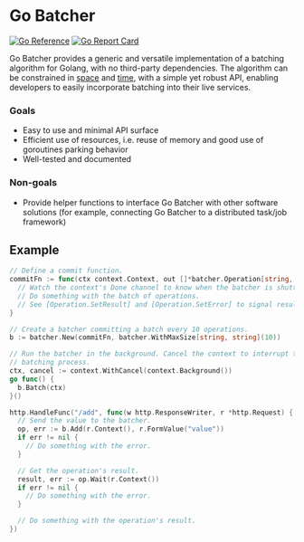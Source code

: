 # Go Batcher

[![Go Reference](https://pkg.go.dev/badge/go.vallahaye.net/batcher.svg)](https://pkg.go.dev/go.vallahaye.net/batcher)
[![Go Report Card](https://goreportcard.com/badge/go.vallahaye.net/batcher)](https://goreportcard.com/report/go.vallahaye.net/batcher)

Go Batcher provides a generic and versatile implementation of a batching algorithm for Golang, with no third-party dependencies. The algorithm can be constrained in [space](https://pkg.go.dev/go.vallahaye.net/batcher#WithMaxSize) and [time](https://pkg.go.dev/go.vallahaye.net/batcher#WithTimeout), with a simple yet robust API, enabling developers to easily incorporate batching into their live services.

### Goals

- Easy to use and minimal API surface
- Efficient use of resources, i.e. reuse of memory and good use of goroutines parking behavior
- Well-tested and documented

### Non-goals

- Provide helper functions to interface Go Batcher with other software solutions (for example, connecting Go Batcher to a distributed task/job framework)

## Example

```go
// Define a commit function.
commitFn := func(ctx context.Context, out []*batcher.Operation[string, string]) {
  // Watch the context's Done channel to know when the batcher is shutting down.
  // Do something with the batch of operations.
  // See [Operation.SetResult] and [Operation.SetError] to signal results and errors.
}

// Create a batcher committing a batch every 10 operations.
b := batcher.New(commitFn, batcher.WithMaxSize[string, string](10))

// Run the batcher in the background. Cancel the context to interrupt the
// batching process.
ctx, cancel := context.WithCancel(context.Background())
go func() {
  b.Batch(ctx)
}()

http.HandleFunc("/add", func(w http.ResponseWriter, r *http.Request) {
  // Send the value to the batcher.
  op, err := b.Add(r.Context(), r.FormValue("value"))
  if err != nil {
    // Do something with the error.
  }

  // Get the operation's result.
  result, err := op.Wait(r.Context())
  if err != nil {
    // Do something with the error.
  }

  // Do something with the operation's result.
})
```
